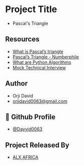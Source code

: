 
# Project Title
- Pascal's Triangle


## Resources

 - [What is Pascal’s triangle](https://intranet.alxswe.com/rltoken/F458nFkW9StJum2zPI4khg)
  - [Pascal’s Triangle - Numberphile](https://intranet.alxswe.com/rltoken/XXMN2RVCCGcF5l5ZnUIv8Q)
  - [What are Python Algorithms](https://intranet.alxswe.com/rltoken/q5v0xbgrVxG4Nf-fV-BW2w)
  - [Mock Technical Interview](https://intranet.alxswe.com/rltoken/vKf7Spm4xxFMom3x4Jx52g)
  

## Author

- Orji David 
- orjidavid0063@gmail.com


## 🔗 Github Profile
- [@Dayvid0063](https://github.com/Dayvid0063)


## Project Released By

- [ALX AFRICA](https://www.alxafrica.com/)

